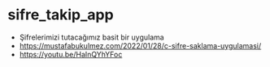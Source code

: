 # sifre_takip_app
* Şifrelerimizi tutacağımız basit bir uygulama
* https://mustafabukulmez.com/2022/01/28/c-sifre-saklama-uygulamasi/
* https://youtu.be/HaInQYhYFoc
